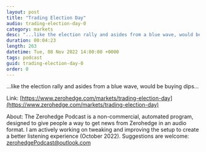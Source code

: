 ```yaml
---
layout: post
title: "Trading Election Day"
audio: trading-election-day-0
category: markets
desc: "...like the election rally and asides from a blue wave, would be buying dips..."
duration: 00:04:23
length: 263
datetime: Tue, 08 Nov 2022 14:00:00 +0000
tags: podcast
guid: trading-election-day-0
order: 0
---
```

...like the election rally and asides from a blue wave, would be buying dips...

Link: [https://www.zerohedge.com/markets/trading-election-day](https://www.zerohedge.com/markets/trading-election-day)

About: The Zerohedge Podcast is a non-commercial, automated program, designed to give people a way to get news from Zerohedge in an audio format.  I am actively working on tweaking and improving the setup to create a better listening experience (October 2022).  Suggestions are welcome: [zerohedgePodcast@outlook.com](mailto:zerohedgePodcast@outlook.com)